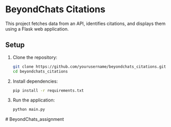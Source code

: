 # BeyondChats Citations


This project fetches data from an API, identifies citations, and displays them using a Flask web application.


## Setup


1. Clone the repository:

    ```bash
    git clone https://github.com/yourusername/beyondchats_citations.git
    cd beyondchats_citations
    ```


2. Install dependencies:

    ```bash
    pip install -r requirements.txt
    ```


3. Run the application:

    ```bash
    python main.py
    ```
#   B e y o n d C h a t s _ a s s i g n m e n t 
 
 